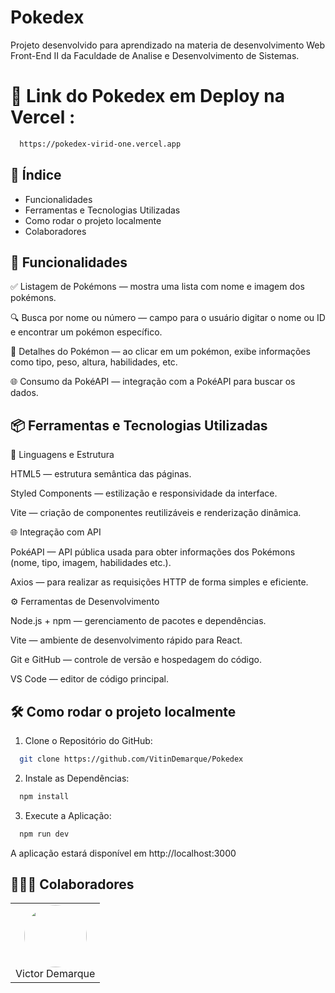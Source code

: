 # Pokedex
  Projeto desenvolvido para aprendizado na materia de desenvolvimento Web Front-End II da Faculdade de Analise e Desenvolvimento de Sistemas.

# 🔗 Link do Pokedex em Deploy na Vercel :
```bash
  https://pokedex-virid-one.vercel.app
```

## 📘 Índice
  * Funcionalidades
  * Ferramentas e Tecnologias Utilizadas
  * Como rodar o projeto localmente
  * Colaboradores


## 🚀 Funcionalidades

✅ Listagem de Pokémons — mostra uma lista com nome e imagem dos pokémons.

🔍 Busca por nome ou número — campo para o usuário digitar o nome ou ID e encontrar um pokémon específico.

📄 Detalhes do Pokémon — ao clicar em um pokémon, exibe informações como tipo, peso, altura, habilidades, etc.

🌐 Consumo da PokéAPI — integração com a PokéAPI para buscar os dados.



## 📦 Ferramentas e Tecnologias Utilizadas


🧠 Linguagens e Estrutura

HTML5 — estrutura semântica das páginas.

Styled Components — estilização e responsividade da interface.

Vite — criação de componentes reutilizáveis e renderização dinâmica.



🌐 Integração com API

PokéAPI — API pública usada para obter informações dos Pokémons (nome, tipo, imagem, habilidades etc.).

Axios — para realizar as requisições HTTP de forma simples e eficiente.



⚙️ Ferramentas de Desenvolvimento

Node.js + npm — gerenciamento de pacotes e dependências.

Vite — ambiente de desenvolvimento rápido para React.

Git e GitHub — controle de versão e hospedagem do código.

VS Code — editor de código principal.



## 🛠️ Como rodar o projeto localmente
  1. Clone o Repositório do GitHub:
  ```bash
    git clone https://github.com/VitinDemarque/Pokedex
  ```

  2. Instale as Dependências:
  ```bash
    npm install
  ```

  3. Execute a Aplicação:
  ```bash
    npm run dev
  ```
  A aplicação estará disponível em http://localhost:3000

## 👨🏽‍💻 Colaboradores

<div align="center">
  <table>
    <tr>
      <td align="center">
        <a href="https://github.com/VitinDemarque" style="text-decoration: none;">
          <img src="https://avatars.githubusercontent.com/u/126296402?v=4" width="100" height="100" style="border-radius: 50%;">
          <br>
          Victor Demarque
        </a>
      </td>
    </tr>
  </table>
</div>
